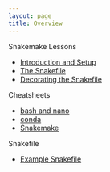 ```yaml
---
layout: page
title: Overview
---
```


Snakemake Lessons
- [Introduction and Setup](./snakemake_1.md)
- [The Snakefile](./snakemake_2.md)
- [Decorating the Snakefile](./snakemake_3.md)

Cheatsheets
- [bash and nano](./bash_cheatsheet.md)
- [conda](./conda_cheatsheet.md)
- [Snakemake](./snakemake_cheatsheet.md)

Snakefile
- [Example Snakefile](./snakemake_tutorial_docs/Snakefile.py)
